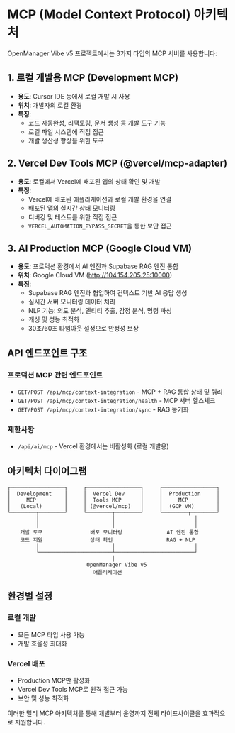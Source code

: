 # MCP (Model Context Protocol) 아키텍처

OpenManager Vibe v5 프로젝트에서는 3가지 타입의 MCP 서버를 사용합니다:

## 1. 로컬 개발용 MCP (Development MCP)
- **용도**: Cursor IDE 등에서 로컬 개발 시 사용
- **위치**: 개발자의 로컬 환경
- **특징**: 
  - 코드 자동완성, 리팩토링, 문서 생성 등 개발 도구 기능
  - 로컬 파일 시스템에 직접 접근
  - 개발 생산성 향상을 위한 도구

## 2. Vercel Dev Tools MCP (@vercel/mcp-adapter)
- **용도**: 로컬에서 Vercel에 배포된 앱의 상태 확인 및 개발
- **특징**:
  - Vercel에 배포된 애플리케이션과 로컬 개발 환경을 연결
  - 배포된 앱의 실시간 상태 모니터링
  - 디버깅 및 테스트를 위한 직접 접근
  - `VERCEL_AUTOMATION_BYPASS_SECRET`을 통한 보안 접근

## 3. AI Production MCP (Google Cloud VM)
- **용도**: 프로덕션 환경에서 AI 엔진과 Supabase RAG 엔진 통합
- **위치**: Google Cloud VM (http://104.154.205.25:10000)
- **특징**:
  - Supabase RAG 엔진과 협업하여 컨텍스트 기반 AI 응답 생성
  - 실시간 서버 모니터링 데이터 처리
  - NLP 기능: 의도 분석, 엔티티 추출, 감정 분석, 명령 파싱
  - 캐싱 및 성능 최적화
  - 30초/60초 타임아웃 설정으로 안정성 보장

## API 엔드포인트 구조

### 프로덕션 MCP 관련 엔드포인트
- `GET/POST /api/mcp/context-integration` - MCP + RAG 통합 상태 및 쿼리
- `GET/POST /api/mcp/context-integration/health` - MCP 서버 헬스체크
- `GET/POST /api/mcp/context-integration/sync` - RAG 동기화

### 제한사항
- `/api/ai/mcp` - Vercel 환경에서는 비활성화 (로컬 개발용)

## 아키텍처 다이어그램

```
┌─────────────────┐     ┌─────────────────┐     ┌─────────────────┐
│  Development    │     │  Vercel Dev     │     │  Production     │
│     MCP         │     │  Tools MCP      │     │     MCP         │
│   (Local)       │     │ (@vercel/mcp)   │     │  (GCP VM)       │
└────────┬────────┘     └────────┬────────┘     └────────┬────────┘
         │                       │                         │
         │                       │                         │
    개발 도구               배포 모니터링              AI 엔진 통합
    코드 지원               상태 확인                 RAG + NLP
         │                       │                         │
         └───────────────────────┴─────────────────────────┘
                                 │
                         OpenManager Vibe v5
                           애플리케이션
```

## 환경별 설정

### 로컬 개발
- 모든 MCP 타입 사용 가능
- 개발 효율성 최대화

### Vercel 배포
- Production MCP만 활성화
- Vercel Dev Tools MCP로 원격 접근 가능
- 보안 및 성능 최적화

이러한 멀티 MCP 아키텍처를 통해 개발부터 운영까지 전체 라이프사이클을 효과적으로 지원합니다.